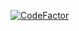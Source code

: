 [![CodeFactor](https://www.codefactor.io/repository/github/nishi7409/snappa/badge)](https://www.codefactor.io/repository/github/nishi7409/snappa)